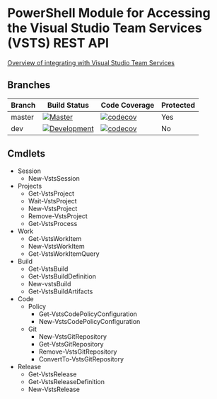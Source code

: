 # PowerShell Module for Accessing the Visual Studio Team Services (VSTS) REST API

[Overview of integrating with Visual Studio Team Services](https://www.visualstudio.com/en-us/integrate/api/overview)

## Branches

Branch | Build Status | Code Coverage | Protected
--- | --- | --- | ---
master | [![Master](https://ci.appveyor.com/api/projects/status/2fc84qwbsidtgvfq/branch/master?svg=true)](https://ci.appveyor.com/project/adamdriscoll/vstsposh/branch/master) | [![codecov](https://codecov.io/gh/PlagueHO/VSTSPosh/branch/master/graph/badge.svg)](https://codecov.io/gh/PlagueHO/VSTSPosh/branch/master) | Yes
dev | [![Development](https://ci.appveyor.com/api/projects/status/2fc84qwbsidtgvfq/branch/develop?svg=true)](https://ci.appveyor.com/project/adamdriscoll/vstsposh/branch/develop) | [![codecov](https://codecov.io/gh/PlagueHO/VSTSPosh/branch/dev/graph/badge.svg)](https://codecov.io/gh/PlagueHO/VSTSPosh/branch/dev) | No

## Cmdlets

- Session
  - New-VstsSession
- Projects
  - Get-VstsProject
  - Wait-VstsProject
  - New-VstsProject
  - Remove-VstsProject
  - Get-VstsProcess
- Work
  - Get-VstsWorkItem
  - New-VstsWorkItem
  - Get-VstsWorkItemQuery
- Build
  - Get-VstsBuild
  - Get-VstsBuildDefinition
  - New-vstsBuild
  - Get-VstsBuildArtifacts
- Code
  - Policy
    - Get-VstsCodePolicyConfiguration
    - New-VstsCodePolicyConfiguration
  - Git
    - New-VstsGitRepository
    - Get-VstsGitRepository
    - Remove-VstsGitRepository
    - ConvertTo-VstsGitRepository
- Release
  - Get-VstsRelease
  - Get-VstsReleaseDefinition
  - New-VstsRelease
